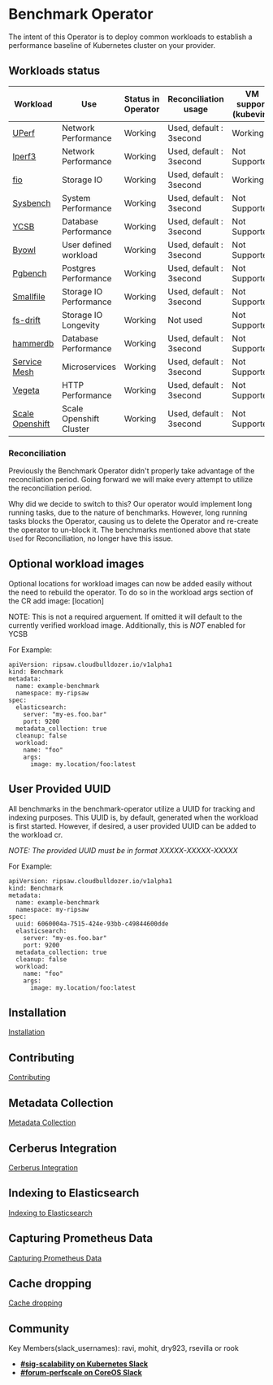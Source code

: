 # Benchmark Operator

The intent of this Operator is to deploy common workloads to establish
a performance baseline of Kubernetes cluster on your provider.

## Workloads status

| Workload                       | Use                    | Status in Operator | Reconciliation usage       | VM support (kubevirt) | Kata Containers |
| ------------------------------ | ---------------------- | ------------------ | -------------------------- | --------------------- | --------------- |
| [UPerf](docs/uperf.md)         | Network Performance    | Working            |  Used, default : 3second  | Working                | Working         |
| [Iperf3](docs/iperf3.md)       | Network Performance    | Working            |  Used, default : 3second  | Not Supported          | Not Supported   |
| [fio](docs/fio_distributed.md) | Storage IO             | Working            |  Used, default : 3second  | Working                | Working         |
| [Sysbench](docs/sysbench.md)   | System Performance     | Working            |  Used, default : 3second  | Not Supported          | Not Supported   |
| [YCSB](docs/ycsb.md)           | Database Performance   | Working            |  Used, default : 3second  | Not Supported          | Not Supported   |
| [Byowl](docs/byowl.md)         | User defined workload  | Working            |  Used, default : 3second  | Not Supported          | Not Supported   |
| [Pgbench](docs/pgbench.md)     | Postgres Performance   | Working            |  Used, default : 3second  | Not Supported          | Not Supported   |
| [Smallfile](docs/smallfile.md) | Storage IO Performance | Working            |  Used, default : 3second  | Not Supported          | Not Supported   |
| [fs-drift](docs/fs-drift.md)   | Storage IO Longevity   | Working            |  Not used                 | Not Supported          | Not Supported   |
| [hammerdb](docs/hammerdb.md)   | Database Performance   | Working            |  Used, default : 3second  | Not Supported          | Not Supported   |
| [Service Mesh](docs/servicemesh.md) | Microservices     | Working            |  Used, default : 3second   | Not Supported         | Not Supported   |
| [Vegeta](docs/vegeta.md)       | HTTP Performance       | Working            |  Used, default : 3second  | Not Supported          | Not Supported   |
| [Scale Openshift](docs/scale_openshift.md) | Scale Openshift Cluster       | Working            |  Used, default : 3second  | Not Supported         | Not Supported  |


### Reconciliation

Previously the Benchmark Operator didn't properly take advantage of the reconciliation period. Going forward
we will make every attempt to utilize the reconciliation period.

Why did we decide to switch to this? Our operator would implement long running tasks, due to the nature of benchmarks.
However, long running tasks blocks the Operator, causing us to delete the Operator and re-create the operator to
un-block it. The benchmarks mentioned above that state `Used` for Reconciliation, no longer have this issue.

## Optional workload images
Optional locations for workload images can now be added easily without the need to rebuild the operator.
To do so in the workload args section of the CR add image: [location]

NOTE: This is not a required arguement. If omitted it will default to the currently verified workload image.
Additionally, this is *NOT* enabled for YCSB

For Example:

```
apiVersion: ripsaw.cloudbulldozer.io/v1alpha1
kind: Benchmark
metadata:
  name: example-benchmark
  namespace: my-ripsaw
spec:
  elasticsearch:
    server: "my-es.foo.bar"
    port: 9200
  metadata_collection: true
  cleanup: false
  workload:
    name: "foo"
    args:
      image: my.location/foo:latest
```

## User Provided UUID
All benchmarks in the benchmark-operator utilize a UUID for tracking and indexing purposes. This UUID is,
by default, generated when the workload is first started. However, if desired, a user provided UUID can
be added to the workload cr.

*NOTE: The provided UUID must be in format XXXXX-XXXXX-XXXXX*

For Example:
```
apiVersion: ripsaw.cloudbulldozer.io/v1alpha1
kind: Benchmark
metadata:
  name: example-benchmark
  namespace: my-ripsaw
spec:
  uuid: 6060004a-7515-424e-93bb-c49844600dde
  elasticsearch:
    server: "my-es.foo.bar"
    port: 9200
  metadata_collection: true
  cleanup: false
  workload:
    name: "foo"
    args:
      image: my.location/foo:latest
```

## Installation
[Installation](docs/installation.md)

## Contributing
[Contributing](CONTRIBUTE.md)

## Metadata Collection
[Metadata Collection](docs/metadata.md)

## Cerberus Integration
[Cerberus Integration](docs/cerberus.md)

## Indexing to Elasticsearch
[Indexing to Elasticsearch](docs/elastic.md)

## Capturing Prometheus Data
[Capturing Prometheus Data](docs/prometheus.md)

## Cache dropping
[Cache dropping](docs/cache_dropping.md)

## Community
Key Members(slack_usernames): ravi, mohit, dry923, rsevilla or rook
* [**#sig-scalability on Kubernetes Slack**](https://kubernetes.slack.com)
* [**#forum-perfscale on CoreOS Slack**](https://coreos.slack.com)
